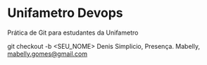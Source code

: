 # Unifametro Devops

Prática de Git para estudantes da Unifametro

git checkout -b <SEU_NOME>
Denis Simplicio, Presença.
Mabelly, mabelly.gomes@gmail.com

